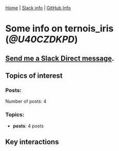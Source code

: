 [Home](https://kelu124.github.io/echommunity/) | [Slack info](https://kelu124.github.io/echommunity/) | [GitHub Info](https://kelu124.github.io/echommunity/github.html)

# Some info on __ternois_iris__ (_@U40CZDKPD_)


## [Send me a Slack Direct message](https://echopen.slack.com/messages/@ternois_iris/).

## Topics of interest

### Posts: 

Number of posts: 4

### Topics:

* __posts__: 4 posts

## Key interactions 

